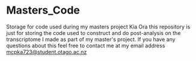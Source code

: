 # Masters_Code
Storage for code used during my masters project
Kia Ora this repository is just for storing the code used to construct and do post-analysis on the transcriptome I made as part of my master's project. 
If you have any questions about this feel free to contact me at my email address mcpka723@student.otago.ac.nz
